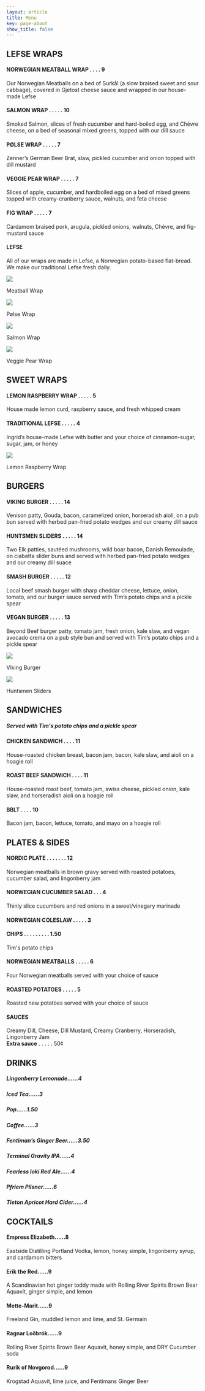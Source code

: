 ```yaml
---
layout: article
title: Menu
key: page-about
show_title: false
---
```


## LEFSE WRAPS
#### NORWEGIAN MEATBALL WRAP . . . . 9
Our Norwegian Meatballs on a bed of Surkål (a slow braised sweet and sour cabbage), covered in Gjetost cheese sauce and wrapped in our house-made Lefse
#### SALMON WRAP . . . . . 10
Smoked Salmon, slices of fresh cucumber and hard-boiled egg, and Chèvre cheese, on a bed of seasonal mixed greens, topped with our dill sauce 
#### PØLSE WRAP . . . . . 7
Zenner’s German Beer Brat, slaw, pickled cucumber and onion topped with dill mustard 
#### VEGGIE PEAR WRAP . . . . . 7
Slices of apple, cucumber, and hardboiled egg on a bed of mixed greens topped with creamy-cranberry sauce, walnuts, and feta cheese 
#### FIG WRAP . . . . . 7
Cardamom braised pork, arugula, pickled onions, walnuts, Chèvre, and fig-mustard sauce

<div class="card">
  <div class="card__content">
    <div class="card__header">
      <h4>LEFSE</h4>
    </div>
    <p>All of our wraps are made in Lefse, a Norwegian potato-based flat-bread.<br>
      We make our traditional Lefse fresh daily. </p>
  </div>
</div>

<div class="food-cards">
  <div class="card">
    <div class="card__image">
      <img class="image" src="/assets/images/food/meatball-wrap.jpg"/>
      <div class="overlay overlay--bottom">
        <p>Meatball Wrap</p>
      </div>
    </div>
  </div>
  <div class="card">
    <div class="card__image">
      <img class="image" src="/assets/images/food/polse-wrap.jpg"/>
      <div class="overlay overlay--bottom">
        <p>Pølse Wrap</p>
      </div>
    </div>
  </div>
  <div class="card">
    <div class="card__image">
      <img class="image" src="/assets/images/food/salmon-wrap.jpg"/>
      <div class="overlay overlay--bottom">
        <p>Salmon Wrap</p>
      </div>
    </div>
  </div>
  <div class="card">
    <div class="card__image">
      <img class="image" src="/assets/images/food/veggie-wrap.jpg"/>
      <div class="overlay overlay--bottom">
        <p>Veggie Pear Wrap</p>
      </div>
    </div>
  </div>
</div>

## SWEET WRAPS
#### LEMON RASPBERRY WRAP . . . . . 5
House made lemon curd, raspberry sauce, and fresh whipped cream 
#### TRADITIONAL LEFSE . . . . . 4
Ingrid’s house-made Lefse with butter and your choice of
cinnamon-sugar, sugar, jam, or honey

<div class="food-cards">
  <div class="card">
    <div class="card__image">
      <img class="image" src="/assets/images/food/raspberry-wrap.jpg"/>
      <div class="overlay overlay--bottom">
        <p>Lemon Raspberry Wrap</p>
      </div>
    </div>
  </div>
</div>

## BURGERS

#### VIKING BURGER . . . . . 14
Venison patty, Gouda, bacon, caramelized onion, horseradish aioli, on a pub bun served with herbed pan-fried potato wedges and our creamy dill sauce
#### HUNTSMEN SLIDERS . . . . . 14
Two Elk patties, sautéed mushrooms, wild boar bacon, Danish Remoulade, on ciabatta slider buns and served with herbed pan-fried potato wedges and our creamy dill suace
#### SMASH BURGER . . . . . 12
Local beef smash burger with sharp cheddar cheese, lettuce, onion, tomato, and our burger sauce served with Tim’s potato chips and a pickle spear
#### VEGAN BURGER . . . . . 13
Beyond Beef burger patty, tomato jam, fresh onion, kale slaw, and vegan avocado crema on a pub style bun and served with Tim’s potato chips and a pickle spear

<div class="food-cards">
  <div class="card">
    <div class="card__image">
      <img class="image" src="/assets/images/food/burger.jpg"/>
      <div class="overlay overlay--bottom">
        <p>Viking Burger</p>
      </div>
    </div>
  </div>
  <div class="card">
    <div class="card__image">
      <img class="image" src="/assets/images/food/sliders.jpg"/>
      <div class="overlay overlay--bottom">
        <p>Huntsmen Sliders</p>
      </div>
    </div>
  </div>
</div>

## SANDWICHES

<div class="card">
  <div class="card__content">
    <h5> Served with Tim's potato chips and a pickle spear </h5>
  </div>
</div>

#### CHICKEN SANDWICH . . . . 11
House-roasted chicken breast, bacon jam, bacon, kale slaw, and aioli on a hoagie roll
#### ROAST BEEF SANDWICH . . . . 11
House-roasted roast beef, tomato jam, swiss cheese, pickled onion, kale slaw, and horseradish aioli on a hoagie roll
#### BBLT . . . . 10
Bacon jam, bacon, lettuce, tomato, and mayo on a hoagie roll

<!--- #### OSTEPLATE . . . . . 15 / 8
Features three Scandinavian cheeses (Ridderost, Nøkkelost, and Danish Brie). Served with house-roasted nuts, fruit, walnut bread, and Knäckebröd

<div class="card">
  <div class="card__image">
    <img class="image" src="/assets/images/food/osteplate.jpg"/>
    <div class="overlay overlay--bottom">
      <p>Osteplate</p>
    </div>
  </div>
</div> -->

## PLATES & SIDES

#### NORDIC PLATE . . . . . . . 12
Norwegian meatballs in brown gravy served with roasted potatoes, cucumber salad, and lingonberry jam
#### NORWEGIAN CUCUMBER SALAD . . . 4
Thinly slice cucumbers and red onions in a sweet/vinegary marinade
#### NORWEGIAN COLESLAW . . . . . 3
#### CHIPS . . . . . . . . . 1.50
Tim's potato chips
#### NORWEGIAN MEATBALLS . . . . . 6
Four Norwegian meatballs served with your choice of sauce
#### ROASTED POTATOES . . . . . 5
Roasted new potatoes served with your choice of sauce

<div class="card">
  <div class="card__content">
    <div class="card__header">
      <h4>SAUCES</h4>
    </div>
    <p>Creamy Dill, Cheese, Dill Mustard, Creamy Cranberry, Horseradish, Lingonberry Jam <br>
    <strong>Extra sauce</strong> . . . . . 50¢</p>
  </div>
</div>

## DRINKS
##### Lingonberry Lemonade......4
##### Iced Tea......3
##### Pop......1.50
##### Coffee......3
##### Fentiman’s Ginger Beer......3.50
##### Terminal Gravity IPA......4 
##### Fearless loki Red Ale......4
##### Pfriem Pilsner......6
##### Tieton Apricot Hard Cider......4

## COCKTAILS
#### Empress Elizabeth......8
Eastside Distilling Portland Vodka, lemon, honey simple, lingonberry syrup, and cardamom bitters
#### Erik the Red......9
A Scandinavian  hot ginger toddy  made with Rolling River Spirits Brown Bear Aquavit, ginger simple, and lemon
#### Mette-Marit......9
Freeland Gin, muddled lemon and lime, and St. Germain
#### Ragnar Loðbrók......9
Rolling River Spirits Brown Bear Aquavit, honey simple, and DRY Cucumber soda
#### Rurik of Novgorod......9
Krogstad Aquavit, lime juice, and  Fentimans Ginger Beer
